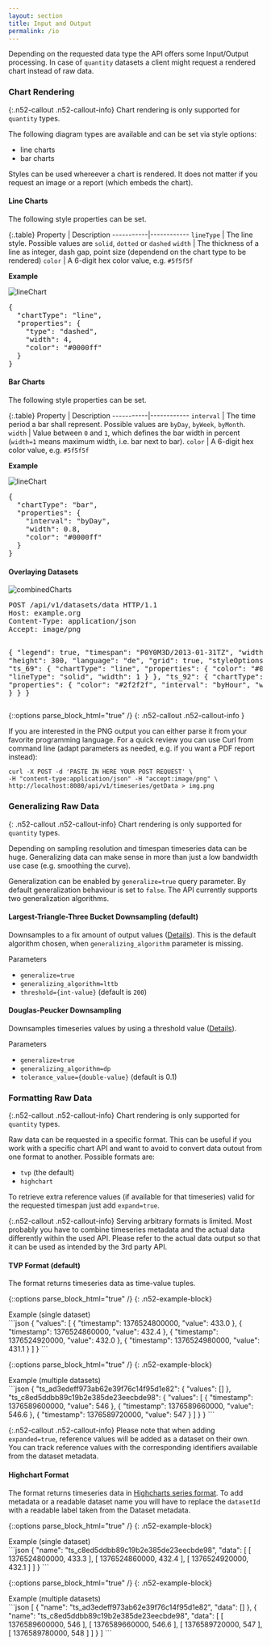 ```yaml
---
layout: section
title: Input and Output
permalink: /io
---
```


Depending on the requested data type the API offers some Input/Output processing.
In case of `quantity` datasets a client might request a rendered chart instead 
of raw data.

### Chart Rendering

{:.n52-callout .n52-callout-info}
Chart rendering is only supported for `quantity` types.

The following diagram types are available and can be set via style options:

* line charts
* bar charts

Styles can be used whereever a chart is rendered. It does not matter if you request 
an image or a report (which embeds the chart).

#### Line Charts

The following style properties can be set.

{:.table}
Property   | Description
-----------|------------
`lineType` | The line style. Possible values are `solid`, `dotted` or `dashed`
`width`    | The thickness of a line as integer, dash gap, point size (dependend on the chart type to be rendered)
`color`    | A 6-digit hex color value, e.g. `#5f5f5f`

**Example**
<div class="clearfix">
<div class="col-lg-5">
  <img alt="lineChart" src="{{site.baseurl}}/assets/images/io_chart_linestyle_example.png" title="Example for a line chart style.">
</div>
<div class="col-lg-5 pull-right">
<pre>{
  "chartType": "line",
  "properties": {
    "type": "dashed",
    "width": 4,
    "color": "#0000ff"
  }
}</pre>
</div>
 </div>

#### Bar Charts

The following style properties can be set.

{:.table}
Property   | Description
-----------|------------
`interval` | The time period a bar shall represent. Possible values are `byDay`, `byWeek`, `byMonth`.
`width`    | Value between `0` and `1`, which defines the bar width in percent (`width=1` means maximum width, i.e. bar next to bar).
`color`    | A 6-digit hex color value, e.g. `#5f5f5f`

**Example**
<div class="clearfix">
<div class="col-lg-5">
  <img alt="lineChart" src="{{site.baseurl}}/assets/images/io_chart_barstyle_example.png" title="Example for a bar chart style.">
</div>
<div class="col-lg-5 pull-right">
<pre>{
  "chartType": "bar",
  "properties": {
    "interval": "byDay",
    "width": 0.8,
    "color": "#0000ff"
  }
}</pre>
</div>
</div>

#### Overlaying Datasets

<div class="clearfix">
<div class="col-lg-6">
    <img alt="combinedCharts" src="{{site.baseurl}}/assets/images/io_chart_overlay_example.png" title="Example of combined charts.">
</div>
<div class="col-lg-5 pull-right">
<pre>POST /api/v1/datasets/data HTTP/1.1
Host: example.org
Content-Type: application/json
Accept: image/png

{
  "legend": true,
  "timespan": "P0Y0M3D/2013-01-31TZ",
  "width": 400,
  "height": 300,
  "language": "de",
  "grid": true,
  "styleOptions": {
    "ts_69": {
      "chartType": "line",
      "properties": {
        "color": "#0000FF",
        "lineType": "solid",
        "width": 1
      }
    },
    "ts_92": {
      "chartType": "bar",
      "properties": {
        "color": "#2f2f2f",
        "interval": "byHour",
        "width": 0.7
      }
    }
  }
}</pre>
</div>
</div>

{::options parse_block_html="true" /}
{: .n52-callout .n52-callout-info }
<div>
If you are interested in the PNG output you can either parse it from your
favorite programming language. For a quick review you can use Curl from command line
(adapt parameters as needed, e.g. if you want a PDF report instead):

```
curl -X POST -d 'PASTE IN HERE YOUR POST REQUEST' \
-H "content-type:application/json" -H "accept:image/png" \
http://localhost:8080/api/v1/timeseries/getData > img.png
```
</div>

### Generalizing Raw Data

{: .n52-callout .n52-callout-info}
Chart rendering is only supported for `quantity` types.

Depending on sampling resolution and timespan timeseries data can be huge. Generalizing data can make 
sense in more than just a low bandwidth use case (e.g. smoothing the curve).

Generalization can be enabled by `generalize=true` query parameter. By default generalization behaviour 
is set to `false`. The API currently supports two generalization algorithms.

#### Largest-Triangle-Three Bucket Downsampling (default)

Downsamples to a fix amount of output values 
([Details](http://skemman.is/stream/get/1946/15343/37285/3/SS_MSthesis.pdf)). This is the default
algorithm chosen, when `generalizing_algorithm` parameter is missing.

Parameters
* `generalize=true`
* `generalizing_algorithm=lttb`
* `threshold={int-value}` (default is `200`)

#### Douglas-Peucker Downsampling

Downsamples timeseries values by using a threshold value 
([Details](http://en.wikipedia.org/wiki/Ramer%E2%80%93Douglas%E2%80%93Peucker_algorithm)).

Parameters
* `generalize=true`
* `generalizing_algorithm=dp`
* `tolerance_value={double-value}` (default is 0.1)

### Formatting Raw Data

{:.n52-callout .n52-callout-info}
Chart rendering is only supported for `quantity` types.

Raw data can be requested in a specific format. This can be useful if you work with a specific chart API 
and want to avoid to convert data outout from one format to another. Possible formats are:

* `tvp` (the default)
* `highchart`

To retrieve extra reference values (if available for that timeseries) valid for the requested timespan just
add `expand=true`.

{:.n52-callout .n52-callout-info}
Serving arbitrary formats is limited. Most probably you have to combine timeseries metadata and the actual 
data differently within the used API. Please refer to the actual data output so that it can be used as 
intended by the 3rd party API.

#### TVP Format (default)

The format returns timeseries data as time-value tuples.

{::options parse_block_html="true" /}
{: .n52-example-block}
<div>
<div class="btn n52-example-caption n52-example-toggler active" type="button" data-toggle="button">
Example (single dataset)
</div>
```json
{
  "values": [
    {
      "timestamp": 1376524800000,
      "value": 433.0
    },
    {
      "timestamp": 1376524860000,
      "value": 432.4
    },
    {
      "timestamp": 1376524920000,
      "value": 432.0
    },
    {
      "timestamp": 1376524980000,
      "value": 431.1
    }
  ]
}
```
</div>

{::options parse_block_html="true" /}
{: .n52-example-block}
<div>
<div class="btn n52-example-caption n52-example-toggler active" type="button" data-toggle="button">
Example (multiple datasets)
</div>
```json
{
  "ts_ad3edeff973ab62e39f76c14f95d1e82": {
    "values": []
  },
  "ts_c8ed5ddbb89c19b2e385de23eecbde98": {
    "values": [
      {
        "timestamp": 1376589600000,
        "value": 546
      },
      {
        "timestamp": 1376589660000,
        "value": 546.6
      },
      {
        "timestamp": 1376589720000,
        "value": 547
      }
    ]
  }
}
```
</div>

{:.n52-callout .n52-callout-info}
Please note that when adding <code>expanded=true</code>, reference values will be added as
a dataset on their own. You can track reference values with the corresponding identifiers 
available from the dataset metadata.

#### Highchart Format

The format returns timeseries data in [Highcharts series format](http://api.highcharts.com/highcharts#series). 
To add metadata or a readable dataset name you will have to replace the `datasetId` with a 
readable label taken from the Dataset metadata.

{::options parse_block_html="true" /}
{: .n52-example-block}
<div>
<div class="btn n52-example-caption n52-example-toggler active" type="button" data-toggle="button">
Example (single dataset)
</div>
```json
{
  "name": "ts_c8ed5ddbb89c19b2e385de23eecbde98",
  "data": [
    [
      1376524800000,
      433.3
    ],
    [
      1376524860000,
      432.4
    ],
    [
      1376524920000,
      432.1
    ]
  ]
}
```
</div>

{::options parse_block_html="true" /}
{: .n52-example-block}
<div>
<div class="btn n52-example-caption n52-example-toggler active" type="button" data-toggle="button">
Example (multiple datasets)
</div>
```json
[
  {
    "name": "ts_ad3edeff973ab62e39f76c14f95d1e82",
    "data": []
  },
  {
    "name": "ts_c8ed5ddbb89c19b2e385de23eecbde98",
    "data": [
      [
        1376589600000,
        546
      ],
      [
        1376589660000,
        546.6
      ],
      [
        1376589720000,
        547
      ],
      [
        1376589780000,
        548
      ]
    ]
  }
]
```
</div>